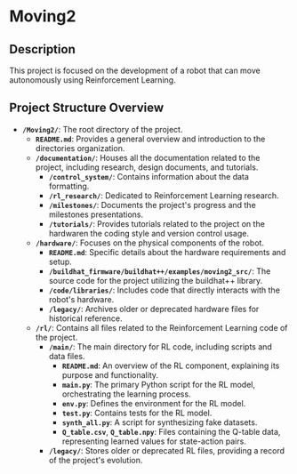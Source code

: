 # Moving2

## Description
This project is focused on the development of a robot that can move autonomously using Reinforcement Learning.
## Project Structure Overview

- **`/Moving2/`**: The root directory of the project.
  - **`README.md`**: Provides a general overview and introduction to the directories organization.
  - **`/documentation/`**: Houses all the documentation related to the project, including research, design documents, and tutorials.
    - **`/control_system/`**: Contains information about the data formatting.
    - **`/rl_research/`**: Dedicated to Reinforcement Learning research.
    - **`/milestones/`**: Documents the project's progress and the milestones presentations.
    - **`/tutorials/`**: Provides tutorials related to the project on the hardwaren the coding style and version control usage.
  - **`/hardware/`**: Focuses on the physical components of the robot.
    - **`README.md`**: Specific details about the hardware requirements and setup.
    - **`/buildhat_firmware/buildhat++/examples/moving2_src/`**: The source code for the project utilizing the buildhat++ library.
    - **`/code/libraries/`**: Includes code that directly interacts with the robot's hardware.
    - **`/legacy/`**: Archives older or deprecated hardware files for historical reference.
  - **`/rl/`**: Contains all files related to the Reinforcement Learning code of the project.
    - **`/main/`**: The main directory for RL code, including scripts and data files.
      - **`README.md`**: An overview of the RL component, explaining its purpose and functionality.
      - **`main.py`**: The primary Python script for the RL model, orchestrating the learning process.
      - **`env.py`**: Defines the environment for the RL model.
      - **`test.py`**: Contains tests for the RL model.
      - **`synth_all.py`**: A script for synthesizing fake datasets.
      - **`Q_table.csv`**, **`Q_table.npy`**: Files containing the Q-table data, representing learned values for state-action pairs.
    - **`/legacy/`**: Stores older or deprecated RL files, providing a record of the project's evolution.
